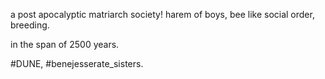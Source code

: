 ---
---
a post apocalyptic matriarch society!
harem of boys, bee like social order, breeding.

in the span of 2500 years.

#DUNE, #benejesserate\_sisters.
